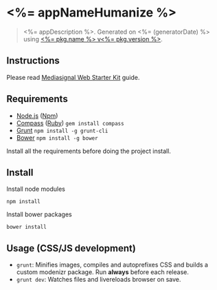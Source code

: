 # <%= appNameHumanize %>

> <%= appDescription %>. Generated on <%= (generatorDate) %> using [<%= pkg.name %> v<%= pkg.version %>](<%= (generatorRepository) %>).

## Instructions 

Please read [Mediasignal Web Starter Kit](https://bitbucket.org/mediasignal/mediasignal-web-starter-kit) guide.

## Requirements

* [Node.js](http://nodejs.org/) ([Npm](https://www.npmjs.org/)) 
* [Compass](http://compass-style.org/) ([Ruby](https://www.ruby-lang.org/en/)) `gem install compass`
* [Grunt](http://gruntjs.com/) `npm install -g grunt-cli`
* [Bower](http://bower.io/) `npm install -g bower`

Install all the requirements before doing the project install.

## Install

Install node modules
  
    npm install

Install bower packages
  
    bower install

## Usage (CSS/JS development)

* `grunt`: Minifies images, compiles and autoprefixes CSS and builds a custom modenizr package. Run **always** before each release.
* `grunt dev`: Watches files and livereloads browser on save.
